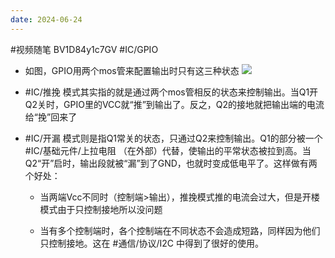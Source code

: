 ```yaml
---
date: 2024-06-24
---
```

#视频随笔 BV1D84y1c7GV #IC/GPIO

- 如图，GPIO用两个mos管来配置输出时只有这三种状态
![](df88b17ac76eec6106b05960ca291ab8.png)    
- #IC/推挽 模式其实指的就是通过两个mos管相反的状态来控制输出。当Q1开Q2关时，GPIO里的VCC就“推”到输出了。反之，Q2的接地就把输出端的电流给“挽”回来了
    
- #IC/开漏 模式则是指Q1常关的状态，只通过Q2来控制输出。Q1的部分被一个#IC/基础元件/上拉电阻 （在外部）代替，使输出的平常状态被拉到高。当Q2“开”启时，输出段就被“漏”到了GND，也就时变成低电平了。这样做有两个好处：
    
    - 当两端Vcc不同时（控制端>输出），推挽模式推的电流会过大，但是开楼模式由于只控制接地所以没问题
        
    - 当有多个控制端时，各个控制端在不同状态不会造成短路，同样因为他们只控制接地。这在 #通信/协议/I2C 中得到了很好的使用。


